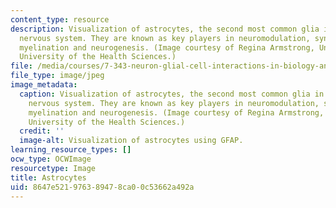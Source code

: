 ```yaml
---
content_type: resource
description: Visualization of astrocytes, the second most common glia in the central
  nervous system. They are known as key players in neuromodulation, synaptogenesis,
  myelination and neurogenesis. (Image courtesy of Regina Armstrong, Uniformed Services
  University of the Health Sciences.)
file: /media/courses/7-343-neuron-glial-cell-interactions-in-biology-and-disease-spring-2007/8647e521976389478ca00c53662a492a_7-343s07.jpg
file_type: image/jpeg
image_metadata:
  caption: Visualization of astrocytes, the second most common glia in the central
    nervous system. They are known as key players in neuromodulation, synaptogenesis,
    myelination and neurogenesis. (Image courtesy of Regina Armstrong, Uniformed Services
    University of the Health Sciences.)
  credit: ''
  image-alt: Visualization of astrocytes using GFAP.
learning_resource_types: []
ocw_type: OCWImage
resourcetype: Image
title: Astrocytes
uid: 8647e521-9763-8947-8ca0-0c53662a492a
---
```

